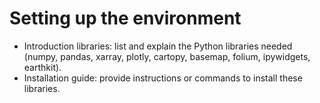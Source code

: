 # Setting up the environment

- Introduction libraries: list and explain the Python libraries needed (numpy, pandas, xarray, plotly, cartopy, basemap, folium, ipywidgets, earthkit).
- Installation guide: provide instructions or commands to install these libraries.